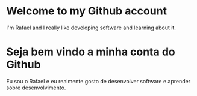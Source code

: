 # Welcome to my Github account

I'm Rafael and I really like developing software and learning about it.

# Seja bem vindo a minha conta do Github

Eu sou o Rafael e eu realmente gosto de desenvolver software e aprender sobre desenvolvimento.